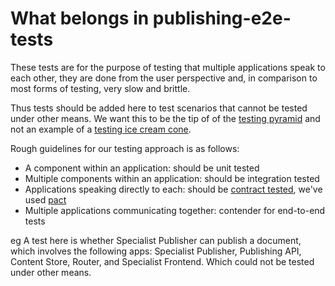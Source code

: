 # What belongs in publishing-e2e-tests

These tests are for the purpose of testing that multiple applications speak to
each other, they are done from the user perspective and, in comparison to most
forms of testing, very slow and brittle.

Thus tests should be added here to test scenarios that cannot be tested under
other means. We want this to be the tip of of the
[testing pyramid][testing-pyramid] and not an example of a
[testing ice cream cone][testing-ice-cream-cone].

Rough guidelines for our testing approach is as follows:

- A component within an application: should be unit tested
- Multiple components within an application: should be integration tested
- Applications speaking directly to each: should be
  [contract tested][contract-tested], we've used [pact][pact]
- Multiple applications communicating together: contender for end-to-end tests

eg A test here is whether Specialist Publisher can publish a document, which
involves the following apps: Specialist Publisher, Publishing API,
Content Store, Router, and Specialist Frontend. Which could not be tested under
other means.

[testing-pyramid]: https://martinfowler.com/bliki/TestPyramid.html
[testing-ice-cream-cone]: http://saeedgatson.com/the-software-testing-ice-cream-cone/
[contract-tested]: https://martinfowler.com/articles/consumerDrivenContracts.html
[pact]: https://docs.pact.io/
